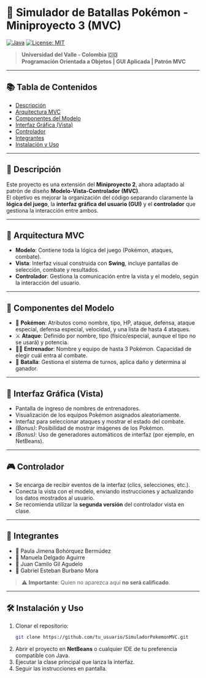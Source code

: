 # 🧠 Simulador de Batallas Pokémon - Miniproyecto 3 (MVC)

[![Java](https://img.shields.io/badge/Java-ED8B00?style=for-the-badge&logo=java&logoColor=white)](https://www.java.com/)
[![License: MIT](https://img.shields.io/badge/License-MIT-blue.svg?style=for-the-badge)](https://opensource.org/licenses/MIT)

> **Universidad del Valle - Colombia 🇨🇴**  
> **Programación Orientada a Objetos | GUI Aplicada | Patrón MVC**

---

## 📚 Tabla de Contenidos

- [Descripción](#descripción)
- [Arquitectura MVC](#arquitectura-mvc)
- [Componentes del Modelo](#componentes-del-modelo)
- [Interfaz Gráfica (Vista)](#interfaz-gráfica-vista)
- [Controlador](#controlador)
- [Integrantes](#integrantes)
- [Instalación y Uso](#instalación-y-uso)


---

## 📖 Descripción

Este proyecto es una extensión del **Miniproyecto 2**, ahora adaptado al patrón de diseño **Modelo-Vista-Controlador (MVC)**.  
El objetivo es mejorar la organización del código separando claramente la **lógica del juego**, la **interfaz gráfica del usuario (GUI)** y el **controlador** que gestiona la interacción entre ambos.

---

## 🧱 Arquitectura MVC

- **Modelo**: Contiene toda la lógica del juego (Pokémon, ataques, combate).
- **Vista**: Interfaz visual construida con **Swing**, incluye pantallas de selección, combate y resultados.
- **Controlador**: Gestiona la comunicación entre la vista y el modelo, según la interacción del usuario.

---

## 🔧 Componentes del Modelo

- 🐲 **Pokémon**: Atributos como nombre, tipo, HP, ataque, defensa, ataque especial, defensa especial, velocidad, y una lista de hasta 4 ataques.
- ⚔️ **Ataque**: Definido por nombre, tipo (físico/especial, aunque el tipo no se usará) y potencia.
- 🧑‍🎓 **Entrenador**: Nombre y equipo de hasta 3 Pokémon. Capacidad de elegir cuál entra al combate.
- 🥊 **Batalla**: Gestiona el sistema de turnos, aplica daño y determina al ganador.

---

## 🎨 Interfaz Gráfica (Vista)

- Pantalla de ingreso de nombres de entrenadores.
- Visualización de los equipos Pokémon asignados aleatoriamente.
- Interfaz para seleccionar ataques y mostrar el estado del combate.
- *(Bonus)*: Posibilidad de mostrar imágenes de los Pokémon.
- *(Bonus)*: Uso de generadores automáticos de interfaz (por ejemplo, en NetBeans).

---

## 🎮 Controlador

- Se encarga de recibir eventos de la interfaz (clics, selecciones, etc.).
- Conecta la vista con el modelo, enviando instrucciones y actualizando los datos mostrados al usuario.
- Se recomienda utilizar la **segunda versión** del controlador vista en clase.

---

## 👥 Integrantes

- 👤 Paula Jimena Bohórquez Bermúdez  
- 👤 Manuela Delgado Aguirre  
- 👤 Juan Camilo Gil Agudelo  
- 👤 Gabriel Esteban Burbano Mora  

> ⚠️ **Importante**: Quien no aparezca aquí **no será calificado**.

---

## 🛠️ Instalación y Uso

1. Clonar el repositorio:
   ```bash
   git clone https://github.com/tu_usuario/SimuladorPokemonMVC.git
   ```
2. Abrir el proyecto en **NetBeans** o cualquier IDE de tu preferencia compatible con Java.
3. Ejecutar la clase principal que lanza la interfaz.
4. Seguir las instrucciones en pantalla.
